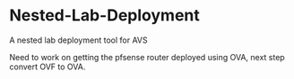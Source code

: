 # Nested-Lab-Deployment
A nested lab deployment tool for AVS

Need to work on getting the pfsense router deployed using OVA, next step convert OVF to OVA.
